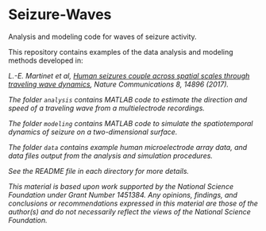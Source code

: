 # Seizure-Waves
Analysis and modeling code for waves of seizure activity.

This repository contains examples of the data analysis and modeling methods developed in:

<i>L.-E. Martinet et al, <a href="https://www.nature.com/articles/ncomms14896">Human seizures couple across spatial scales through traveling wave dynamics</a>, Nature Communications 8, 14896 (2017).

The folder `analysis` contains MATLAB code to estimate the direction and speed of a traveling wave from a multielectrode recordings.

The folder `modeling` contains MATLAB code to simulate the spatiotemporal dynamics of seizure on a two-dimensional surface.

The folder `data` contains example human microelectrode array data, and data files output from the analysis and simulation procedures.

See the README file in each directory for more details.

This material is based upon work supported by the National Science Foundation under Grant Number 1451384. Any opinions, findings, and conclusions or recommendations expressed in this material are those of the author(s) and do not necessarily reflect the views of the National Science Foundation.
